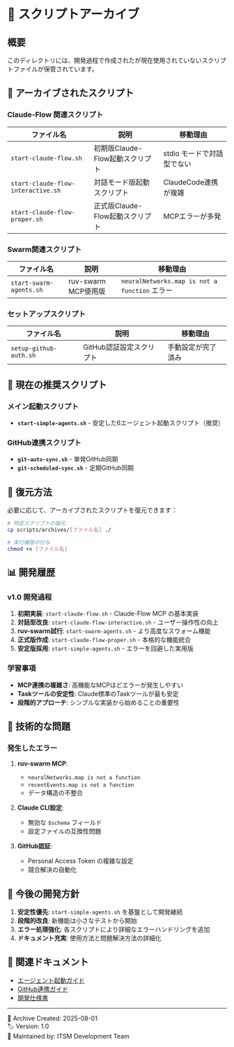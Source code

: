 # 📁 スクリプトアーカイブ

## 概要

このディレクトリには、開発過程で作成されたが現在使用されていないスクリプトファイルが保管されています。

## 📂 アーカイブされたスクリプト

### Claude-Flow 関連スクリプト

| ファイル名 | 説明 | 移動理由 |
|-----------|------|----------|
| `start-claude-flow.sh` | 初期版Claude-Flow起動スクリプト | stdio モードで対話型でない |
| `start-claude-flow-interactive.sh` | 対話モード版起動スクリプト | ClaudeCode連携が複雑 |
| `start-claude-flow-proper.sh` | 正式版Claude-Flow起動スクリプト | MCPエラーが多発 |

### Swarm関連スクリプト

| ファイル名 | 説明 | 移動理由 |
|-----------|------|----------|
| `start-swarm-agents.sh` | ruv-swarm MCP使用版 | `neuralNetworks.map is not a function` エラー |

### セットアップスクリプト

| ファイル名 | 説明 | 移動理由 |
|-----------|------|----------|
| `setup-github-auth.sh` | GitHub認証設定スクリプト | 手動設定が完了済み |

## 🚀 現在の推奨スクリプト

### メイン起動スクリプト
- **`start-simple-agents.sh`** - 安定した6エージェント起動スクリプト（推奨）

### GitHub連携スクリプト  
- **`git-auto-sync.sh`** - 単発GitHub同期
- **`git-scheduled-sync.sh`** - 定期GitHub同期

## 🔄 復元方法

必要に応じて、アーカイブされたスクリプトを復元できます：

```bash
# 特定スクリプトの復元
cp scripts/archives/[ファイル名] ./

# 実行権限の付与
chmod +x [ファイル名]
```

## 📊 開発履歴

### v1.0 開発過程

1. **初期実装**: `start-claude-flow.sh` - Claude-Flow MCP の基本実装
2. **対話型改良**: `start-claude-flow-interactive.sh` - ユーザー操作性の向上
3. **ruv-swarm試行**: `start-swarm-agents.sh` - より高度なスウォーム機能
4. **正式版作成**: `start-claude-flow-proper.sh` - 本格的な機能統合
5. **安定版採用**: `start-simple-agents.sh` - エラーを回避した実用版

### 学習事項

- **MCP連携の複雑さ**: 高機能なMCPほどエラーが発生しやすい
- **Taskツールの安定性**: Claude標準のTaskツールが最も安定
- **段階的アプローチ**: シンプルな実装から始めることの重要性

## 🔧 技術的な問題

### 発生したエラー

1. **ruv-swarm MCP**: 
   - `neuralNetworks.map is not a function`
   - `recentEvents.map is not a function`
   - データ構造の不整合

2. **Claude CLI設定**:
   - 無効な `$schema` フィールド
   - 設定ファイルの互換性問題

3. **GitHub認証**:
   - Personal Access Token の複雑な設定
   - 競合解決の自動化

## 🎯 今後の開発方針

1. **安定性優先**: `start-simple-agents.sh` を基盤として開発継続
2. **段階的改良**: 新機能は小さなテストから開始
3. **エラー処理強化**: 各スクリプトにより詳細なエラーハンドリングを追加
4. **ドキュメント充実**: 使用方法と問題解決方法の詳細化

## 🔗 関連ドキュメント

- [エージェント起動ガイド](../../docs/エージェント起動ガイド.md)
- [GitHub連携ガイド](../../docs/GitHub連携ガイド.md)
- [開発仕様書](../../docs/ClaudeCodeClaude-Flow%20による%206エージェント並列24時間自動開発仕様書（tmux%20不使用）.md)

---

📅 Archive Created: 2025-08-01  
🏷️ Version: 1.0  
📝 Maintained by: ITSM Development Team
